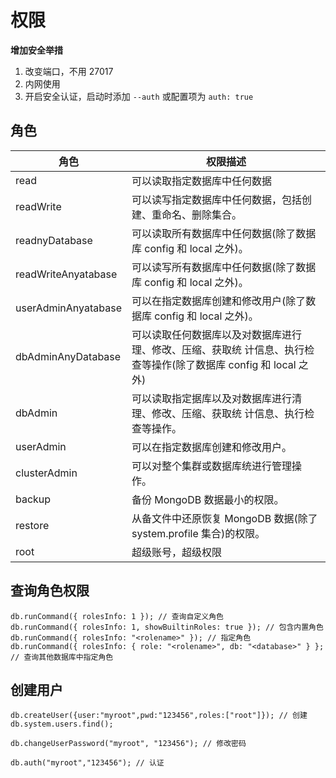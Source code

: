 # 权限

**增加安全举措**

1. 改变端口，不用 27017
2. 内网使用
3. 开启安全认证，启动时添加 `--auth` 或配置项为 `auth: true`

  ## 角色

角色                  | 权限描述
------------------- | -----------------------------------------------------------------
read                | 可以读取指定数据库中任何数据
readWrite           | 可以读写指定数据库中任何数据，包括创建、重命名、删除集合。
readnyDatabase      | 可以读取所有数据库中任何数据(除了数据库 config 和 local 之外)。
readWriteAnyatabase | 可以读写所有数据库中任何数据(除了数据库 config 和 local 之外)。
userAdminAnyatabase | 可以在指定数据库创建和修改用户(除了数据库 config 和 local 之外)。
dbAdminAnyDatabase  | 可以读取任何数据库以及对数据库进行理、修改、压缩、获取统 计信息、执行检查等操作(除了数据库 config 和 local 之外)
dbAdmin             | 可以读取指定据库以及对数据库进行清理、修改、压缩、获取统 计信息、执行检查等操作。
userAdmin           | 可以在指定数据库创建和修改用户。
clusterAdmin        | 可以对整个集群或数据库统进行管理操作。
backup              | 备份 MongoDB 数据最小的权限。
restore             | 从备文件中还原恢复 MongoDB 数据(除了 system.profile 集合)的权限。
root                | 超级账号，超级权限

## 查询角色权限

```shell
db.runCommand({ rolesInfo: 1 }); // 查询自定义角色
db.runCommand({ rolesInfo: 1, showBuiltinRoles: true }); // 包含内置角色
db.runCommand({ rolesInfo: "<rolename>" }); // 指定角色
db.runCommand({ rolesInfo: { role: "<rolename>", db: "<database>" } }; // 查询其他数据库中指定角色
```

## 创建用户

```shell
db.createUser({user:"myroot",pwd:"123456",roles:["root"]}); // 创建
db.system.users.find();

db.changeUserPassword("myroot", "123456"); // 修改密码

db.auth("myroot","123456"); // 认证
```

